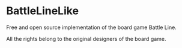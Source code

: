 # BattleLineLike
Free and open source implementation of the board game Battle Line.

All the rights belong to the original designers of the board game.



